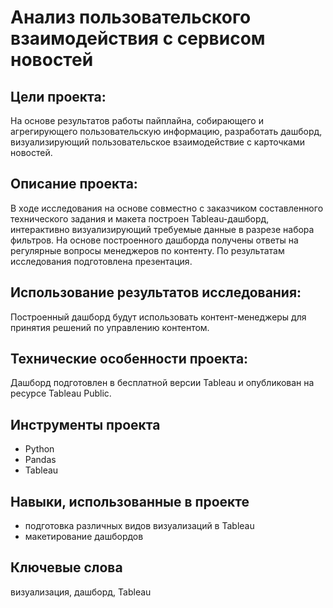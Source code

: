 # Анализ пользовательского взаимодействия с сервисом новостей


## Цели проекта:

На основе результатов работы пайплайна, собирающего и агрегирующего  пользовательскую информацию, разработать дашборд, визуализирующий пользовательское взаимодействие с карточками новостей.

## Описание проекта:

В ходе исследования на основе совместно с заказчиком составленного технического задания и макета построен Tableau-дашборд, интерактивно визуализирующий требуемые данные в разрезе набора фильтров. На основе построенного дашборда получены ответы на регулярные вопросы менеджеров по контенту. По результатам исследования подготовлена презентация.


## Использование результатов исследования:

Построенный дашборд будут использовать контент-менеджеры для принятия решений по управлению контентом.


## Технические особенности проекта:

Дашборд подготовлен в бесплатной версии Tableau и опубликован на ресурсе Tableau Public.


## Инструменты проекта

- Python
- Pandas
- Tableau


## Навыки, использованные в проекте

- подготовка различных видов визуализаций в Tableau
- макетирование дашбордов


## Ключевые слова

визуализация, дашборд, Tableau